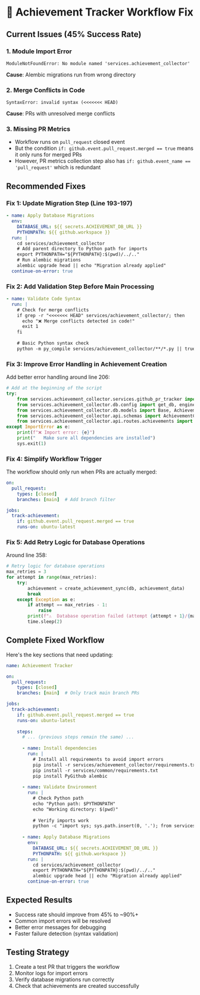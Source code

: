 # 🔧 Achievement Tracker Workflow Fix

## Current Issues (45% Success Rate)

### 1. Module Import Error
```
ModuleNotFoundError: No module named 'services.achievement_collector'
```
**Cause**: Alembic migrations run from wrong directory

### 2. Merge Conflicts in Code
```
SyntaxError: invalid syntax (<<<<<<< HEAD)
```
**Cause**: PRs with unresolved merge conflicts

### 3. Missing PR Metrics
- Workflow runs on `pull_request` closed event
- But the condition `if: github.event.pull_request.merged == true` means it only runs for merged PRs
- However, PR metrics collection step also has `if: github.event_name == 'pull_request'` which is redundant

## Recommended Fixes

### Fix 1: Update Migration Step (Line 193-197)
```yaml
- name: Apply Database Migrations
  env:
    DATABASE_URL: ${{ secrets.ACHIEVEMENT_DB_URL }}
    PYTHONPATH: ${{ github.workspace }}
  run: |
    cd services/achievement_collector
    # Add parent directory to Python path for imports
    export PYTHONPATH="${PYTHONPATH}:$(pwd)/../.."
    # Run alembic migrations
    alembic upgrade head || echo "Migration already applied"
  continue-on-error: true
```

### Fix 2: Add Validation Step Before Main Processing
```yaml
- name: Validate Code Syntax
  run: |
    # Check for merge conflicts
    if grep -r "<<<<<<< HEAD" services/achievement_collector/; then
      echo "❌ Merge conflicts detected in code!"
      exit 1
    fi
    
    # Basic Python syntax check
    python -m py_compile services/achievement_collector/**/*.py || true
```

### Fix 3: Improve Error Handling in Achievement Creation
Add better error handling around line 206:

```python
# Add at the beginning of the script
try:
    from services.achievement_collector.services.github_pr_tracker import GitHubPRTracker
    from services.achievement_collector.db.config import get_db, engine
    from services.achievement_collector.db.models import Base, Achievement
    from services.achievement_collector.api.schemas import AchievementCreate
    from services.achievement_collector.api.routes.achievements import create_achievement_sync
except ImportError as e:
    print(f"❌ Import error: {e}")
    print("   Make sure all dependencies are installed")
    sys.exit(1)
```

### Fix 4: Simplify Workflow Trigger
The workflow should only run when PRs are actually merged:

```yaml
on:
  pull_request:
    types: [closed]
    branches: [main]  # Add branch filter

jobs:
  track-achievement:
    if: github.event.pull_request.merged == true
    runs-on: ubuntu-latest
```

### Fix 5: Add Retry Logic for Database Operations
Around line 358:

```python
# Retry logic for database operations
max_retries = 3
for attempt in range(max_retries):
    try:
        achievement = create_achievement_sync(db, achievement_data)
        break
    except Exception as e:
        if attempt == max_retries - 1:
            raise
        print(f"⚠️  Database operation failed (attempt {attempt + 1}/{max_retries}): {e}")
        time.sleep(2)
```

## Complete Fixed Workflow

Here's the key sections that need updating:

```yaml
name: Achievement Tracker

on:
  pull_request:
    types: [closed]
    branches: [main]  # Only track main branch PRs

jobs:
  track-achievement:
    if: github.event.pull_request.merged == true
    runs-on: ubuntu-latest
    
    steps:
      # ... (previous steps remain the same) ...
      
      - name: Install dependencies
        run: |
          # Install all requirements to avoid import errors
          pip install -r services/achievement_collector/requirements.txt
          pip install -r services/common/requirements.txt
          pip install PyGithub alembic
          
      - name: Validate Environment
        run: |
          # Check Python path
          echo "Python path: $PYTHONPATH"
          echo "Working directory: $(pwd)"
          
          # Verify imports work
          python -c "import sys; sys.path.insert(0, '.'); from services.achievement_collector.db import models; print('✅ Imports working')"
      
      - name: Apply Database Migrations
        env:
          DATABASE_URL: ${{ secrets.ACHIEVEMENT_DB_URL }}
          PYTHONPATH: ${{ github.workspace }}
        run: |
          cd services/achievement_collector
          export PYTHONPATH="${PYTHONPATH}:$(pwd)/../.."
          alembic upgrade head || echo "Migration already applied"
        continue-on-error: true
```

## Expected Results
- Success rate should improve from 45% to ~90%+
- Common import errors will be resolved
- Better error messages for debugging
- Faster failure detection (syntax validation)

## Testing Strategy
1. Create a test PR that triggers the workflow
2. Monitor logs for import errors
3. Verify database migrations run correctly
4. Check that achievements are created successfully
